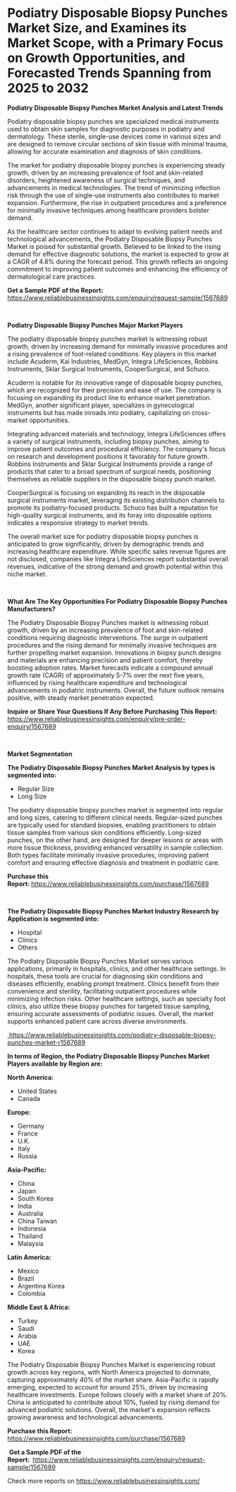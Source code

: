 <p><h1>Podiatry Disposable Biopsy Punches Market Size, and Examines its Market Scope, with a Primary Focus on Growth Opportunities, and Forecasted Trends Spanning from 2025 to 2032</h1></p><p><strong>Podiatry Disposable Biopsy Punches Market Analysis and Latest Trends</strong></p>
<p><p>Podiatry disposable biopsy punches are specialized medical instruments used to obtain skin samples for diagnostic purposes in podiatry and dermatology. These sterile, single-use devices come in various sizes and are designed to remove circular sections of skin tissue with minimal trauma, allowing for accurate examination and diagnosis of skin conditions.</p><p>The market for podiatry disposable biopsy punches is experiencing steady growth, driven by an increasing prevalence of foot and skin-related disorders, heightened awareness of surgical techniques, and advancements in medical technologies. The trend of minimizing infection risk through the use of single-use instruments also contributes to market expansion. Furthermore, the rise in outpatient procedures and a preference for minimally invasive techniques among healthcare providers bolster demand.</p><p>As the healthcare sector continues to adapt to evolving patient needs and technological advancements, the Podiatry Disposable Biopsy Punches Market is poised for substantial growth. Believed to be linked to the rising demand for effective diagnostic solutions, the market is expected to grow at a CAGR of 4.8% during the forecast period. This growth reflects an ongoing commitment to improving patient outcomes and enhancing the efficiency of dermatological care practices.</p></p>
<p><strong>Get a Sample PDF of the Report:&nbsp;</strong> <a href="https://www.reliablebusinessinsights.com/enquiry/request-sample/1567689?utm_campaign=2738&utm_medium=2&utm_source=Github&utm_content=ia&utm_term=23032025&utm_id=podiatry-disposable-biopsy-punches">https://www.reliablebusinessinsights.com/enquiry/request-sample/1567689</a></p>
<p>&nbsp;</p>
<p><strong>Podiatry Disposable Biopsy Punches Major Market Players</strong></p>
<p><p>The podiatry disposable biopsy punches market is witnessing robust growth, driven by increasing demand for minimally invasive procedures and a rising prevalence of foot-related conditions. Key players in this market include Acuderm, Kai Industries, MedGyn, Integra LifeSciences, Robbins Instruments, Sklar Surgical Instruments, CooperSurgical, and Schuco. </p><p>Acuderm is notable for its innovative range of disposable biopsy punches, which are recognized for their precision and ease of use. The company is focusing on expanding its product line to enhance market penetration. MedGyn, another significant player, specializes in gynecological instruments but has made inroads into podiatry, capitalizing on cross-market opportunities. </p><p>Integrating advanced materials and technology, Integra LifeSciences offers a variety of surgical instruments, including biopsy punches, aiming to improve patient outcomes and procedural efficiency. The company's focus on research and development positions it favorably for future growth. Robbins Instruments and Sklar Surgical Instruments provide a range of products that cater to a broad spectrum of surgical needs, positioning themselves as reliable suppliers in the disposable biopsy punch market.</p><p>CooperSurgical is focusing on expanding its reach in the disposable surgical instruments market, leveraging its existing distribution channels to promote its podiatry-focused products. Schuco has built a reputation for high-quality surgical instruments, and its foray into disposable options indicates a responsive strategy to market trends.</p><p>The overall market size for podiatry disposable biopsy punches is anticipated to grow significantly, driven by demographic trends and increasing healthcare expenditure. While specific sales revenue figures are not disclosed, companies like Integra LifeSciences report substantial overall revenues, indicative of the strong demand and growth potential within this niche market.</p></p>
<p>&nbsp;</p>
<p><strong>What Are The Key Opportunities For Podiatry Disposable Biopsy Punches Manufacturers?</strong></p>
<p><p>The Podiatry Disposable Biopsy Punches market is witnessing robust growth, driven by an increasing prevalence of foot and skin-related conditions requiring diagnostic interventions. The surge in outpatient procedures and the rising demand for minimally invasive techniques are further propelling market expansion. Innovations in biopsy punch designs and materials are enhancing precision and patient comfort, thereby boosting adoption rates. Market forecasts indicate a compound annual growth rate (CAGR) of approximately 5-7% over the next five years, influenced by rising healthcare expenditure and technological advancements in podiatric instruments. Overall, the future outlook remains positive, with steady market penetration expected.</p></p>
<p><strong>Inquire or Share Your Questions If Any Before Purchasing This Report:</strong> <a href="https://www.reliablebusinessinsights.com/enquiry/pre-order-enquiry/1567689?utm_campaign=2738&utm_medium=2&utm_source=Github&utm_content=ia&utm_term=23032025&utm_id=podiatry-disposable-biopsy-punches">https://www.reliablebusinessinsights.com/enquiry/pre-order-enquiry/1567689</a></p>
<p>&nbsp;</p>
<p><strong>Market Segmentation</strong></p>
<p><strong>The Podiatry Disposable Biopsy Punches Market Analysis by types is segmented into:</strong></p>
<p><ul><li>Regular Size</li><li>Long Size</li></ul></p>
<p><p>The podiatry disposable biopsy punches market is segmented into regular and long sizes, catering to different clinical needs. Regular-sized punches are typically used for standard biopsies, enabling practitioners to obtain tissue samples from various skin conditions efficiently. Long-sized punches, on the other hand, are designed for deeper lesions or areas with more tissue thickness, providing enhanced versatility in sample collection. Both types facilitate minimally invasive procedures, improving patient comfort and ensuring effective diagnosis and treatment in podiatric care.</p></p>
<p><strong>Purchase this Report:&nbsp;</strong><a href="https://www.reliablebusinessinsights.com/purchase/1567689?utm_campaign=2738&utm_medium=2&utm_source=Github&utm_content=ia&utm_term=23032025&utm_id=podiatry-disposable-biopsy-punches">https://www.reliablebusinessinsights.com/purchase/1567689</a></p>
<p>&nbsp;</p>
<p><strong>The Podiatry Disposable Biopsy Punches Market Industry Research by Application is segmented into:</strong></p>
<p><ul><li>Hospital</li><li>Clinics</li><li>Others</li></ul></p>
<p><p>The Podiatry Disposable Biopsy Punches Market serves various applications, primarily in hospitals, clinics, and other healthcare settings. In hospitals, these tools are crucial for diagnosing skin conditions and diseases efficiently, enabling prompt treatment. Clinics benefit from their convenience and sterility, facilitating outpatient procedures while minimizing infection risks. Other healthcare settings, such as specialty foot clinics, also utilize these biopsy punches for targeted tissue sampling, ensuring accurate assessments of podiatric issues. Overall, the market supports enhanced patient care across diverse environments.</p></p>
<p><a href="https://www.reliablebusinessinsights.com/podiatry-disposable-biopsy-punches-market-r1567689?utm_campaign=2738&utm_medium=2&utm_source=Github&utm_content=ia&utm_term=23032025&utm_id=podiatry-disposable-biopsy-punches">&nbsp;https://www.reliablebusinessinsights.com/podiatry-disposable-biopsy-punches-market-r1567689</a></p>
<p><strong>In terms of Region, the Podiatry Disposable Biopsy Punches Market Players available by Region are:</strong></p>
<p>
    <p> <strong> North America: </strong>
        <ul>
            <li>United States</li>
            <li>Canada</li>
        </ul>
        </p> 
    <p> <strong> Europe: </strong>
        <ul>
            <li>Germany</li>
            <li>France</li>
            <li>U.K.</li>
            <li>Italy</li>
            <li>Russia</li>
        </ul>
        </p> 
    <p> <strong> Asia-Pacific: </strong>
        <ul>
            <li>China</li>
            <li>Japan</li>
            <li>South Korea</li>
            <li>India</li>
            <li>Australia</li>
            <li>China Taiwan</li>
            <li>Indonesia</li>
            <li>Thailand</li>
            <li>Malaysia</li>
        </ul>
        </p> 
    <p> <strong> Latin America: </strong>
        <ul>
            <li>Mexico</li>
            <li>Brazil</li>
            <li>Argentina Korea</li>
            <li>Colombia</li>
        </ul>
        </p> 
    <p> <strong> Middle East & Africa: </strong>
        <ul>
            <li>Turkey</li>
            <li>Saudi</li>
            <li>Arabia</li>
            <li>UAE</li>
            <li>Korea</li>
        </ul>
    </p>
    </p>
<p><p>The Podiatry Disposable Biopsy Punches Market is experiencing robust growth across key regions, with North America projected to dominate, capturing approximately 40% of the market share. Asia-Pacific is rapidly emerging, expected to account for around 25%, driven by increasing healthcare investments. Europe follows closely with a market share of 20%. China is anticipated to contribute about 10%, fueled by rising demand for advanced podiatric solutions. Overall, the market's expansion reflects growing awareness and technological advancements.</p></p>
<p><strong>Purchase this Report: </strong><a href="https://www.reliablebusinessinsights.com/purchase/1567689?utm_campaign=2738&utm_medium=2&utm_source=Github&utm_content=ia&utm_term=23032025&utm_id=podiatry-disposable-biopsy-punches">https://www.reliablebusinessinsights.com/purchase/1567689</a></p>
<p>&nbsp;<strong>Get a Sample PDF of the Report:&nbsp;&nbsp;</strong><a href="https://www.reliablebusinessinsights.com/enquiry/request-sample/1567689?utm_campaign=2738&utm_medium=2&utm_source=Github&utm_content=ia&utm_term=23032025&utm_id=podiatry-disposable-biopsy-punches">https://www.reliablebusinessinsights.com/enquiry/request-sample/1567689</a></p>
<p><strong></strong></p>
<p>Check more reports on <a href="https://www.reliablebusinessinsights.com/?utm_campaign=2738&utm_medium=2&utm_source=Github&utm_content=ia&utm_term=23032025&utm_id=podiatry-disposable-biopsy-punches">https://www.reliablebusinessinsights.com/</a></p>